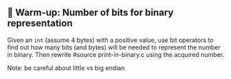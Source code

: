 ## :wrench: Warm-up: Number of bits for binary representation

Given an `int` (assume 4 bytes) with a positive value, use bit operators to find
out how many bits (and bytes) will be needed to represent the number in binary.
Then rewrite
#source print-in-binary.c
using the acquired number.

Note: be careful about little vs big endian
